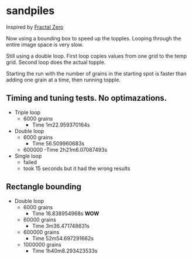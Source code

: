 # sandpiles

Inspired by
[Fractal Zero](https://www.youtube.com/watch?v=1MtEUErz7Gg)


Now using a bounding box to speed up the topples. Looping through the entire image space is very slow.

Still using a double loop. First loop copies values from one grid to the temp grid. Second loop does the actual topple.

Starting the run with the number of grains in the starting spot is faster than adding one grain at a time, then running topple. 

## Timing and tuning tests. No optimazations.

- Triple loop
  - 6000 grains
    - Time 1m22.959370164s
- Double loop 
  - 6000 grains 
    - Time 56.509960683s
  - 600000 
    -Time 2h21m6.07087493s
- Single loop 
  - failed 
  - took 15 seconds but it had the wrong results

## Rectangle bounding

- Double loop
  - 6000 grains
    - Time 16.838954968s **WOW**
  - 60000 grains
    - Time 3m36.471748631s
  - 600000 grains
    - Time 52m54.697291662s
  - 1000000 grains
    - Time 1h40m8.293423533s